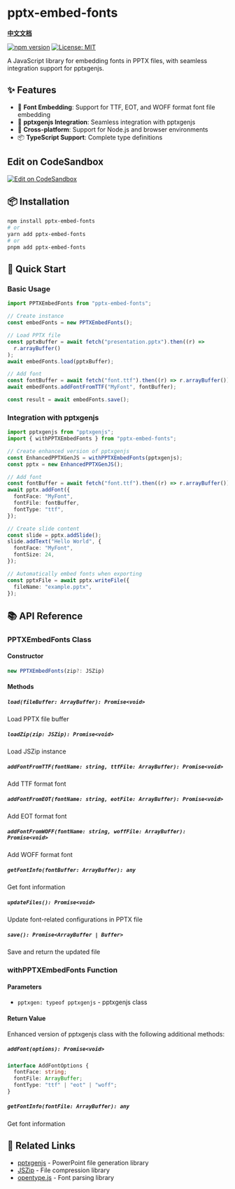 # pptx-embed-fonts

**[中文文档](./README_ZH.md)**

[![npm version](https://badge.fury.io/js/pptx-embed-fonts.svg)](https://badge.fury.io/js/pptx-embed-fonts)
[![License: MIT](https://img.shields.io/badge/License-MIT-yellow.svg)](https://opensource.org/licenses/MIT)

A JavaScript library for embedding fonts in PPTX files, with seamless integration support for pptxgenjs.

## ✨ Features

- 🎯 **Font Embedding**: Support for TTF, EOT, and WOFF format font file embedding
- 🔌 **pptxgenjs Integration**: Seamless integration with pptxgenjs
- 📱 **Cross-platform**: Support for Node.js and browser environments
- 📦 **TypeScript Support**: Complete type definitions

## Edit on CodeSandbox

[![Edit on CodeSandbox](https://codesandbox.io/static/img/play-codesandbox.svg)](https://codesandbox.io/p/sandbox/nqf84m)

## 📦 Installation

```bash
npm install pptx-embed-fonts
# or
yarn add pptx-embed-fonts
# or
pnpm add pptx-embed-fonts
```

## 🚀 Quick Start

### Basic Usage

```typescript
import PPTXEmbedFonts from "pptx-embed-fonts";

// Create instance
const embedFonts = new PPTXEmbedFonts();

// Load PPTX file
const pptxBuffer = await fetch("presentation.pptx").then((r) =>
  r.arrayBuffer()
);
await embedFonts.load(pptxBuffer);

// Add font
const fontBuffer = await fetch("font.ttf").then((r) => r.arrayBuffer());
await embedFonts.addFontFromTTF("MyFont", fontBuffer);

const result = await embedFonts.save();
```

### Integration with pptxgenjs

```typescript
import pptxgenjs from "pptxgenjs";
import { withPPTXEmbedFonts } from "pptx-embed-fonts";

// Create enhanced version of pptxgenjs
const EnhancedPPTXGenJS = withPPTXEmbedFonts(pptxgenjs);
const pptx = new EnhancedPPTXGenJS();

// Add font
const fontBuffer = await fetch("font.ttf").then((r) => r.arrayBuffer());
await pptx.addFont({
  fontFace: "MyFont",
  fontFile: fontBuffer,
  fontType: "ttf",
});

// Create slide content
const slide = pptx.addSlide();
slide.addText("Hello World", {
  fontFace: "MyFont",
  fontSize: 24,
});

// Automatically embed fonts when exporting
const pptxFile = await pptx.writeFile({
  fileName: "example.pptx",
});
```

## 📚 API Reference

### PPTXEmbedFonts Class

#### Constructor

```typescript
new PPTXEmbedFonts(zip?: JSZip)
```

#### Methods

##### `load(fileBuffer: ArrayBuffer): Promise<void>`

Load PPTX file buffer

##### `loadZip(zip: JSZip): Promise<void>`

Load JSZip instance

##### `addFontFromTTF(fontName: string, ttfFile: ArrayBuffer): Promise<void>`

Add TTF format font

##### `addFontFromEOT(fontName: string, eotFile: ArrayBuffer): Promise<void>`

Add EOT format font

##### `addFontFromWOFF(fontName: string, woffFile: ArrayBuffer): Promise<void>`

Add WOFF format font

##### `getFontInfo(fontBuffer: ArrayBuffer): any`

Get font information

##### `updateFiles(): Promise<void>`

Update font-related configurations in PPTX file

##### `save(): Promise<ArrayBuffer | Buffer>`

Save and return the updated file

### withPPTXEmbedFonts Function

#### Parameters

- `pptxgen: typeof pptxgenjs` - pptxgenjs class

#### Return Value

Enhanced version of pptxgenjs class with the following additional methods:

##### `addFont(options): Promise<void>`

```typescript
interface AddFontOptions {
  fontFace: string;
  fontFile: ArrayBuffer;
  fontType: "ttf" | "eot" | "woff";
}
```

##### `getFontInfo(fontFile: ArrayBuffer): any`

Get font information

## 🔗 Related Links

- [pptxgenjs](https://github.com/gitbrent/PptxGenJS) - PowerPoint file generation library
- [JSZip](https://github.com/Stuk/jszip) - File compression library
- [opentype.js](https://github.com/opentypejs/opentype.js) - Font parsing library
